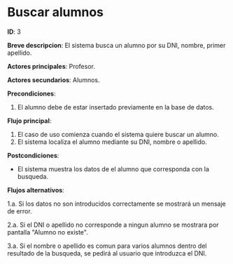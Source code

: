 # Buscar alumnos

**ID**: 3

**Breve descripcion**: El sistema busca un alumno por su DNI, nombre, primer apellido.

**Actores principales**: Profesor.

**Actores secundarios**: Alumnos.

**Precondiciones**: 

1. El alumno debe de estar insertado previamente en la base de datos.

**Flujo principal**:

1. El caso de uso comienza cuando el sistema quiere buscar un alumno.
2. El sistema localiza el alumno mediante su DNI, nombre o apellido.

**Postcondiciones**:

- El sistema muestra los datos de el alumno que corresponda con la busqueda.

**Flujos alternativos**:

1.a. Si los datos no son introducidos correctamente se mostrará un mensaje de error.

2.a. Si el DNI o apellido no corresponde a ningun alumno se mostrara por pantalla "Alumno no existe".

3.a. Si el nombre o apellido es comun para varios alumnos dentro del resultado de la busqueda, se pedirá al usuario que introduzca el DNI.

